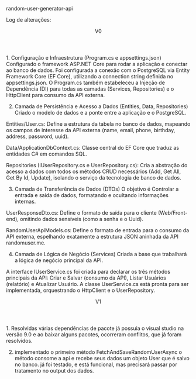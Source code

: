 random-user-generator-api

Log de alterações:
<header>V0</header>
1. Configuração e Infraestrutura (Program.cs e appsettings.json)
Configurado o framework ASP.NET Core para rodar a aplicação e conectar ao banco de dados.
Foi configurada a conexão com o PostgreSQL via Entity Framework Core (EF Core), utilizando a connection string definida no appsettings.json. O Program.cs também estabeleceu a Injeção de Dependência (DI) para todas as camadas (Services, Repositories) e o HttpClient para consumo da API externa.

2. Camada de Persistência e Acesso a Dados (Entities, Data, Repositories)
Criado o modelo de dados e a ponte entre a aplicação e o PostgreSQL.

Entities/User.cs: Define a estrutura da tabela no banco de dados, mapeando os campos de interesse da API externa (name, email, phone, birthday, address, password, uuid).

Data/ApplicationDbContext.cs: Classe central do EF Core que traduz as entidades C# em comandos SQL.

Repositories (IUserRepository.cs e UserRepository.cs): Cria a abstração do acesso a dados com todos os métodos CRUD necessários (Add, Get All, Get By Id, Update), isolando o serviço da tecnologia de banco de dados.

3. Camada de Transferência de Dados (DTOs)
O objetivo é Controlar a entrada e saída de dados, formatando e ocultando informações internas.

UserResponseDto.cs: Define o formato de saída para o cliente (Web/Front-end), omitindo dados sensíveis (como a senha e o Uuid).

RandomUserApiModels.cs: Define o formato de entrada para o consumo da API externa, espelhando exatamente a estrutura JSON aninhada da API randomuser.me.

4. Camada de Lógica de Negócio (Services)
Criada a base que trabalhará a lógica de negócio principal da API.

A interface IUserService.cs foi criada para declarar os três métodos principais da API: Criar e Salvar (consumo da API), Listar Usuários (relatório) e Atualizar Usuário. A classe UserService.cs está pronta para ser implementada, orquestrando o HttpClient e o UserRepository.

<header>V1</header>
1. Resolvidas várias dependências de pacote 
já possuia o visual studio na versão 9.0 e ao baixar alguns pacotes, ocorreram conflitos, que já foram resolvidos.

2. implementado o primeiro método FetchAndSaveRandomUserAsync
o método consome a api e recebe seus dados um objeto User que é salvo no banco.
já foi testado, e está funcional, mas precisará passar por tratamento no output dos dados.